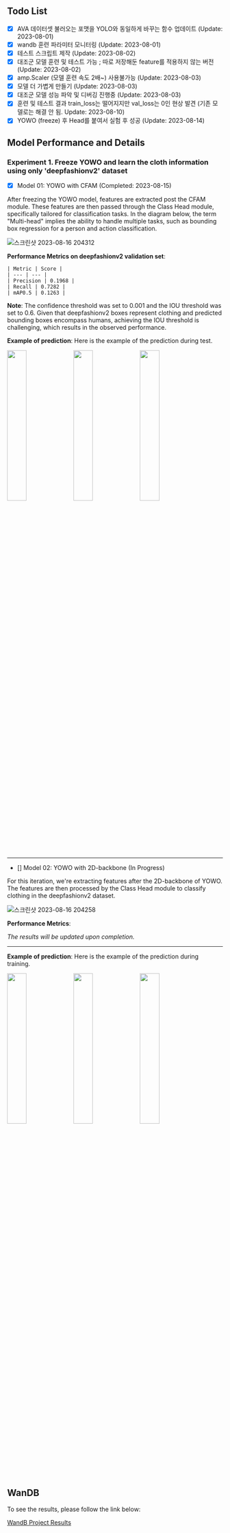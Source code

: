 ## Todo List

- [x] AVA 데이터셋 불러오는 포맷을 YOLO와 동일하게 바꾸는 함수 업데이트 (Update: 2023-08-01)
- [x] wandb 훈련 파라미터 모니터링 (Update: 2023-08-01)
- [x] 테스트 스크립트 제작 (Update: 2023-08-02)
- [x] 대조군 모델 훈련 및 테스트 가능 ; 따로 저장해둔 feature를 적용하지 않는 버전 (Update: 2023-08-02)
- [x] amp.Scaler (모델 훈련 속도 2배~) 사용불가능 (Update: 2023-08-03)
- [x] 모델 더 가볍게 만들기 (Update: 2023-08-03)
- [x] 대조군 모델 성능 파악 및 디버깅 진행중 (Update: 2023-08-03)
- [x] 훈련 및 테스트 결과 train_loss는 떨어지지만 val_loss는 0인 현상 발견 (기존 모델로는 해결 안 됨. Update: 2023-08-10)
- [x] YOWO (freeze) 후 Head를 붙여서 실험 후 성공 (Update: 2023-08-14)

## Model Performance and Details

### Experiment 1. Freeze YOWO and learn the cloth information using only 'deepfashionv2' dataset

- [x] Model 01: YOWO with CFAM (Completed: 2023-08-15)

After freezing the YOWO model, features are extracted post the CFAM module. These features are then passed through the Class Head module, specifically tailored for classification tasks. In the diagram below, the term "Multi-head" implies the ability to handle multiple tasks, such as bounding box regression for a person and action classification.

![스크린샷 2023-08-16 204312](https://github.com/JJaewon7210/Combined_Learner_AVA2.2_and_Deepfashion2/assets/96426723/74bf70df-08c3-4ed4-b9cd-173d380cc94b)

**Performance Metrics on deepfashionv2 validation set**:

```
| Metric | Score |
| --- | --- |
| Precision | 0.1968 |
| Recall | 0.7282 |
| mAP0.5 | 0.1263 |
```

**Note**: The confidence threshold was set to 0.001 and the IOU threshold was set to 0.6. Given that deepfashionv2 boxes represent clothing and predicted bounding boxes encompass humans, achieving the IOU threshold is challenging, which results in the observed performance.

**Example of prediction**:
Here is the example of the prediction during test.
<p float="left">
  <img src="https://github.com/JJaewon7210/Combined_Learner_AVA2.2_and_Deepfashion2/assets/96426723/0309ea0b-2acc-49bb-a3a3-118c490d23a4" width="30%" />
  <img src="https://github.com/JJaewon7210/Combined_Learner_AVA2.2_and_Deepfashion2/assets/96426723/a701f894-929d-448a-91de-456f3a737bc2" width="30%" />
  <img src="https://github.com/JJaewon7210/Combined_Learner_AVA2.2_and_Deepfashion2/assets/96426723/9a5aab63-2ee1-4808-a309-9d80f914c343" width="30%" />
</p>

---

- [] Model 02: YOWO with 2D-backbone (In Progress)

For this iteration, we're extracting features after the 2D-backbone of YOWO. The features are then processed by the Class Head module to classify clothing in the deepfashionv2 dataset.

![스크린샷 2023-08-16 204258](https://github.com/JJaewon7210/Combined_Learner_AVA2.2_and_Deepfashion2/assets/96426723/34b5b1dd-f2cc-42c0-9b20-724fcd282410)

**Performance Metrics**:

_The results will be updated upon completion._

---

**Example of prediction**:
Here is the example of the prediction during training.
<p float="left">
  <img src="https://github.com/JJaewon7210/Combined_Learner_AVA2.2_and_Deepfashion2/assets/96426723/8d0504b1-7cfe-4ac5-b7f7-05435f68df39" width="30%" />
  <img src="https://github.com/JJaewon7210/Combined_Learner_AVA2.2_and_Deepfashion2/assets/96426723/1fecc000-7eae-4a44-8589-5f97e6128ef4" width="30%" />
  <img src="https://github.com/JJaewon7210/Combined_Learner_AVA2.2_and_Deepfashion2/assets/96426723/ccd69beb-5ef1-4b68-b7a8-033099a59a2c" width="30%" />
</p>



## WanDB

To see the results, please follow the link below:

[WandB Project Results](https://wandb.ai/jaewon012754/YOLOR/runs/t7ax9mea?workspace=user-jjw012754)
